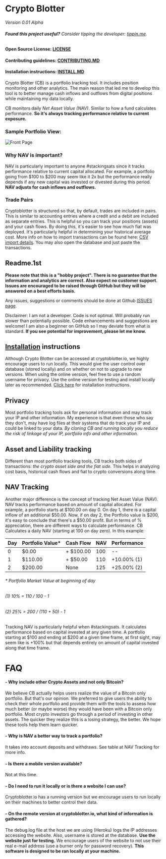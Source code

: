 # Crypto Blotter
*Version 0.01 Alpha*
###### __Found this project useful?__ _Consider tipping the developer: [tippin.me](https://tippin.me/@alphaazeta)_.

#### Open Source License: [LICENSE](https://github.com/pxsocs/cryptoblotter/blob/master/LICENSE)
#### Contributing guidelines: [CONTRIBUTING.MD](https://github.com/pxsocs/cryptoblotter/blob/master/CONTRIBUTING.md)
#### Installation instructions: [INSTALL.MD](https://github.com/pxsocs/cryptoblotter/blob/master/INSTALL.MD)

Crypto Blotter (CB) is a portfolio tracking tool. It includes position monitoring and other analytics. The main reason that led me to develop this tool is to better manage cash inflows and outflows from digital positions while maintaining my data locally.

CB monitors daily _Net Asset Value (NAV)_. Similar to how a fund calculates performance. __So it's always tracking performance relative to current exposure.__

### Sample Portfolio View:

![Front Page](https://github.com/pxsocs/cryptoblotter/blob/master/cryptoalpha/static/images/github_images/portfolio.png)

### Why NAV is important?
NAV is particularly important to anyone #stackingsats since it tracks performance relative to current capital allocated.
For example, a portfolio going from $100 to $200 may seem like it 2x but the performance really depends if any new capital was invested or divested during this period. __NAV adjusts for cash inflows and outflows.__

### Trade Pairs
Cryptoblotter is structured so that, by default, trades are included in pairs. This is similar to accounting entries where a credit and a debit are included as separate entries.
This is helpful so you can track your positions (assets) and your cash flows.
By doing this, it's easier to see how much fiat was deployed. It's particularly helpful in determining your historical average cost.
More info on how to import transactions can be found here: [CSV import details](http://www.cryptoblotter.io/csvtemplate). You may also open the database and just paste the transactions.

Readme.1st
-----------
**Please note that this is a "hobby project". There is no guarantee that the
information and analytics are correct. Also expect no customer support. Issues
are encouraged to be raised through GitHub but they will be answered on a best
efforts basis.**

Any issues, suggestions or comments should be done at Github [ISSUES page](https://github.com/issues).

Disclaimer: I am not a developer. Code is not optimal. Will probably run slower than potentially possible. Code enhancements and suggestions are welcome! I am also a beginner on GitHub so I may deviate from what is standard. __If you see potential for improvement, please let me know.__


[Installation](https://github.com/pxsocs/cryptoblotter/blob/master/INSTALL.MD) instructions
----------------------------
Although Crypto Blotter can be accessed at cryptoblotter.io, we highly encourage users to run locally. This would give the user control over database (stored locally) and on whether on not to upgrade to new versions. When using the
online version, feel free to use a random username for privacy. Use the online version for testing and install locally later as recommended.
[Click here](https://github.com/pxsocs/cryptoblotter/blob/master/INSTALL.MD) for installation instructions.


Privacy
-------
Most portfolio tracking tools ask for personal information and may track your IP and other information. My experience is that even those who say they don't, may have log files at their systems that do track your IP and could be linked to your data.
_By cloning CB and running locally you reduce
the risk of linkage of your IP, portfolio info and other information._

Asset and Liability tracking
-----------------------------
Different than most portfolio tracking tools, CB tracks both sides of transactions: _the crypto asset side and the fiat side._ This helps in analyzing cost basis, historical cash flows and fiat to crypto conversions along time.

NAV Tracking
-------------
Another major difference is the concept of tracking Net Asset Value (NAV).
NAV tracks performance based on amount of capital allocated. For example, a portfolio starts at $100.00 on day 0. On day 1, there is a capital inflow of an additional $50.00. Now, if on day 2, the Portfolio value is $200, it's easy to conclude that there's a $50.00 profit. But in terms of % appreciation, there are different ways to calculate performance.
CB Calculates a daily NAV (starting at 100 on day zero).
In this example:


Day  | Portfolio Value*| Cash Flow  | NAV  | Performance |
-----|-----------------|------------|------|-------------|
0|$0.00|+ $100.00|100|--|
1|$110.00|+ $50.00 |110|+10.00% (1)|
2|$200.00|None|125|+25.00% (2)|

###### * Portfolio Market Value at beginning of day
###### (1) 10% = 110 / 100 - 1
###### (2) 25% = 200 / (110 + 50) - 1

Tracking NAV is particularly helpful when #stackingsats. It calculates performance based on capital invested at any given time. A portfolio starting at $100 and ending at $200 at a given time frame, at first sight, may seem like is +100% but that depends entirely on amount of capital invested
along that time frame.


# FAQ
#### - Why include other Crypto Assets and not only Bitcoin?
We believe CB actually helps users realize the value of a Bitcoin only portfolio. But that's our opinion. We preferred to give users the ability to check their whole portfolio and provide them with the tools to assess how much better (or maybe worse) they would have been with a Bitcoin only portfolio.
Most crypto investors go through a period of investing in other assets. The quicker they realize this is a losing strategy, the better. We hope these tools help them learn quicker.

#### - Why is NAV a better way to track a portfolio?
It takes into account deposits and withdraws. See table at NAV Tracking for more info.

#### - Is there a mobile version available?
Not at this time.

#### - Do I need to run it locally or is there a website I can use?
Cryptoblotter.io has a running version but we encourage users to run locally on their machines to better control their data.

#### - On the remote version at cryptoblotter.io, what kind of information is gathered?
The debug.log file at the host we are using (Heroku) logs the IP addresses accessing the website. Also, username is stored at the database. __Use the website just for testing.__ We encourage users of the website to not use their real e-mail address (use a burner only for password recovery). __This software is designed to be ran locally at your machine.__
